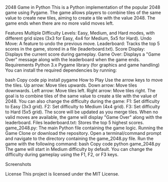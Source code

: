 2048 Game in Python
This is a Python implementation of the popular 2048 game using Pygame. The game allows players to combine tiles of the same value to create new tiles, aiming to create a tile with the value 2048. The game ends when there are no more valid moves left.

Features
Multiple Difficulty Levels: Easy, Medium, and Hard modes, with different grid sizes (3x3 for Easy, 4x4 for Medium, 5x5 for Hard).
Undo Move: A feature to undo the previous move.
Leaderboard: Tracks the top 5 scores in the game, stored in a file (leaderboard.txt).
Score Display: Displays the current score during gameplay.
Game Over: Displays a "Game Over" message along with the leaderboard when the game ends.
Requirements
Python 3.x
Pygame library (for graphics and game handling)
You can install the required dependencies by running:

bash
Copy code
pip install pygame
How to Play
Use the arrow keys to move the tiles.
Up arrow: Move tiles upwards.
Down arrow: Move tiles downwards.
Left arrow: Move tiles left.
Right arrow: Move tiles right.
The goal is to combine tiles of the same value to create a tile with the value of 2048.
You can also change the difficulty during the game:
F1: Set difficulty to Easy (3x3 grid).
F2: Set difficulty to Medium (4x4 grid).
F3: Set difficulty to Hard (5x5 grid).
The score will be updated as you merge tiles.
When no valid moves are available, the game will display "Game Over" along with the leaderboard.
Files
leaderboard.txt: Stores the top 5 highest scores.
game_2048.py: The main Python file containing the game logic.
Running the Game
Clone or download the repository.
Open a terminal/command prompt and navigate to the directory containing the game_2048.py file.
Run the game with the following command:
bash
Copy code
python game_2048.py
The game will start in Medium difficulty by default. You can change the difficulty during gameplay using the F1, F2, or F3 keys.

Screenshots

License
This project is licensed under the MIT License.









